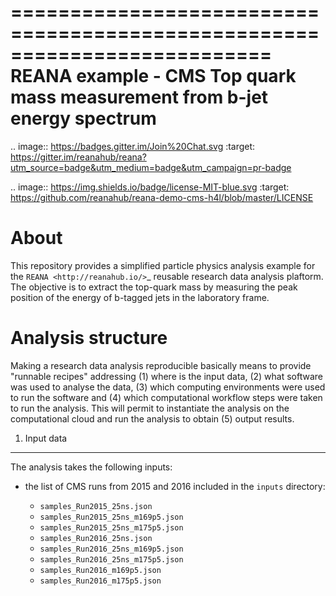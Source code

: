 ==========================================================================
 REANA example - CMS Top quark mass measurement from b-jet energy spectrum
==========================================================================


.. image:: https://badges.gitter.im/Join%20Chat.svg
   :target: https://gitter.im/reanahub/reana?utm_source=badge&utm_medium=badge&utm_campaign=pr-badge

.. image:: https://img.shields.io/badge/license-MIT-blue.svg
   :target: https://github.com/reanahub/reana-demo-cms-h4l/blob/master/LICENSE

About
=====

This repository provides a simplified particle physics analysis example for the
`REANA <http://reanahub.io/>`_ reusable research data analysis plaftorm. The objective 
is to extract the top-quark mass by measuring the peak position of the energy of b-tagged 
jets in the laboratory frame.

Analysis structure
==================

Making a research data analysis reproducible basically means to provide
"runnable recipes" addressing (1) where is the input data, (2) what software was
used to analyse the data, (3) which computing environments were used to run the
software and (4) which computational workflow steps were taken to run the
analysis. This will permit to instantiate the analysis on the computational
cloud and run the analysis to obtain (5) output results.


1. Input data
-------------

The analysis takes the following inputs:

- the list of CMS runs from 2015 and 2016 included in the ``inputs`` directory:

  - ``samples_Run2015_25ns.json``
  - ``samples_Run2015_25ns_m169p5.json``
  - ``samples_Run2015_25ns_m175p5.json``
  - ``samples_Run2016_25ns.json``
  - ``samples_Run2016_25ns_m169p5.json``
  - ``samples_Run2016_25ns_m175p5.json``
  - ``samples_Run2016_m169p5.json``
  - ``samples_Run2016_m175p5.json``


